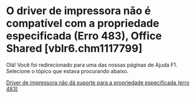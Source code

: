 
# O driver de impressora não é compatível com a propriedade especificada (Erro 483), Office Shared [vblr6.chm1117799]

Olá! Você foi redirecionado para uma das nossas páginas de Ajuda F1. Selecione o tópico que estava procurando abaixo.

[Driver de impressora não dá suporte para a propriedade especificada (erro 483)](http://msdn.microsoft.com/library/0d1d4863-9e62-971a-9ad6-e65694a4fe25%28Office.15%29.aspx)
